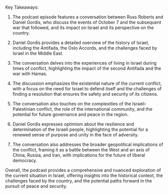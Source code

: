 Key Takeaways:

1. The podcast episode features a conversation between Russ Roberts and Daniel Gordis, who discuss the events of October 7 and the subsequent war that followed, and its impact on Israel and its perspective on the country.

2. Daniel Gordis provides a detailed overview of the history of Israel, including the Antifada, the Oslo Accords, and the challenges faced by Israel in the Middle East.

3. The conversation delves into the experiences of living in Israel during times of conflict, highlighting the impact of the second Antifada and the war with Hamas.

4. The discussion emphasizes the existential nature of the current conflict, with a focus on the need for Israel to defend itself and the challenges of finding a resolution that ensures the safety and security of its citizens.

5. The conversation also touches on the complexities of the Israeli-Palestinian conflict, the role of the international community, and the potential for future governance and peace in the region.

6. Daniel Gordis expresses optimism about the resilience and determination of the Israeli people, highlighting the potential for a renewed sense of purpose and unity in the face of adversity.

7. The conversation also addresses the broader geopolitical implications of the conflict, framing it as a battle between the West and an axis of China, Russia, and Iran, with implications for the future of liberal democracy.

Overall, the podcast provides a comprehensive and nuanced exploration of the current situation in Israel, offering insights into the historical context, the challenges faced by the country, and the potential paths forward in the pursuit of peace and security.